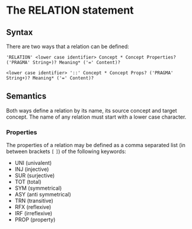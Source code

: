# The RELATION statement

## Syntax
There are two ways that a relation can be defined:

```
'RELATION' <lower case identifier> Concept * Concept Properties? ('PRAGMA' String+)? Meaning* ('=' Content)?
```

```
<lower case identifier> '::' Concept * Concept Props? ('PRAGMA' String+)? Meaning* ('=' Content)?
```
## Semantics
Both ways define a relation by its name, its source concept and target concept. The name of any relation must start with a lower case character. 

### Properties
The properties of a relation may be defined as a comma separated list (in between brackets `[` `]`) of the following keywords:
* UNI (univalent)
* INJ (injective)
* SUR (surjective)
* TOT (total)
* SYM (symmetrical)
* ASY (anti symmetrical)
* TRN (transitive)
* RFX (reflexive)
* IRF (irreflexive)
* PROP (property)




